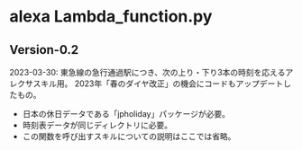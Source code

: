 # alexa Lambda_function.py
## Version-0.2
2023-03-30:
東急線の急行通過駅につき、次の上り・下り3本の時刻を応えるアレクサスキル用。
2023年「春のダイヤ改正」の機会にコードもアップデートしたもの。
* 日本の休日データである「jpholiday」パッケージが必要。
* 時刻表データが同じディレクトリに必要。
* この関数を呼び出すスキルについての説明はここでは省略。
